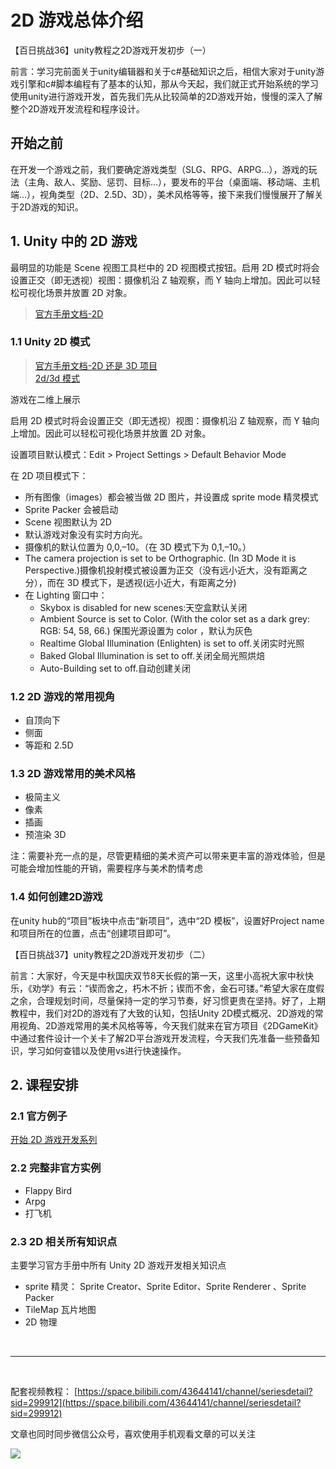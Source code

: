 # 2D 游戏总体介绍
  
【百日挑战36】unity教程之2D游戏开发初步（一）
  
前言：学习完前面关于unity编辑器和关于c#基础知识之后，相信大家对于unity游戏引擎和c#脚本编程有了基本的认知，那从今天起，我们就正式开始系统的学习使用unity进行游戏开发，首先我们先从比较简单的2D游戏开始，慢慢的深入了解整个2D游戏开发流程和程序设计。
  
## 开始之前
  
在开发一个游戏之前，我们要确定游戏类型（SLG、RPG、ARPG...），游戏的玩法（主角、敌人、奖励、惩罚、目标...），要发布的平台（桌面端、移动端、主机端...），视角类型（2D、2.5D、3D），美术风格等等，接下来我们慢慢展开了解关于2D游戏的知识。
  
## 1. Unity 中的 2D 游戏
  
最明显的功能是 Scene 视图工具栏中的 2D 视图模式按钮。启用 2D 模式时将会设置正交（即无透视）视图：摄像机沿 Z 轴观察，而 Y 轴向上增加。因此可以轻松可视化场景并放置 2D 对象。
  
> [官方手册文档-2D](https://docs.unity3d.com/cn/2021.2/Manual/Unity2D.html)

### 1.1 Unity 2D 模式

> [官方手册文档-2D 还是 3D 项目](https://docs.unity3d.com/cn/2021.2/Manual/2Dor3D.html)  
> [2d/3d 模式](https://docs.unity3d.com/cn/2021.2/Manual/2DAnd3DModeSettings.html)

游戏在二维上展示

启用 2D 模式时将会设置正交（即无透视）视图：摄像机沿 Z 轴观察，而 Y 轴向上增加。因此可以轻松可视化场景并放置 2D 对象。

设置项目默认模式：Edit > Project Settings > Default Behavior Mode

在 2D 项目模式下：

- 所有图像（images）都会被当做 2D 图片，并设置成 sprite mode 精灵模式
- Sprite Packer 会被启动
- Scene 视图默认为 2D
- 默认游戏对象没有实时方向光。
- 摄像机的默认位置为 0,0,–10。（在 3D 模式下为 0,1,–10。）
- The camera projection is set to be Orthographic. (In 3D Mode it is Perspective.)摄像机投射模式被设置为正交（没有远小近大，没有距离之分），而在 3D 模式下，是透视(远小近大，有距离之分)
- 在 Lighting 窗口中：
  - Skybox is disabled for new scenes:天空盒默认关闭
  - Ambient Source is set to Color. (With the color set as a dark grey: RGB: 54, 58, 66.) 保围光源设置为 color ，默认为灰色
  - Realtime Global Illumination (Enlighten) is set to off.关闭实时光照
  - Baked Global Illumination is set to off.关闭全局光照烘焙
  - Auto-Building set to off.自动创建关闭

### 1.2 2D 游戏的常用视角

- 自顶向下
- 侧面
- 等距和 2.5D

### 1.3 2D 游戏常用的美术风格

- 极简主义
- 像素
- 插画
- 预渲染 3D

注：需要补充一点的是，尽管更精细的美术资产可以带来更丰富的游戏体验，但是可能会增加性能的开销，需要程序与美术酌情考虑
  
### 1.4 如何创建2D游戏
  
在unity hub的“项目”板块中点击“新项目”，选中“2D 模板”，设置好Project name和项目所在的位置，点击“创建项目即可”。
  
【百日挑战37】unity教程之2D游戏开发初步（二）
  
前言：大家好，今天是中秋国庆双节8天长假的第一天，这里小高祝大家中秋快乐，《劝学》有云：“锲而舍之，朽木不折；锲而不舍，金石可镂。”希望大家在度假之余，合理规划时间，尽量保持一定的学习节奏，好习惯更贵在坚持。好了，上期教程中，我们对2D的游戏有了大致的认知，包括Unity 2D模式概况、2D游戏的常用视角、2D游戏常用的美术风格等等，今天我们就来在官方项目《2DGameKit》中通过套件设计一个关卡了解2D平台游戏开发流程，今天我们先准备一些预备知识，学习如何查错以及使用vs进行快速操作。
  
## 2. 课程安排

### 2.1 官方例子

[开始 2D 游戏开发系列](https://learn.unity.com/course/beginning-2d-game-development?language=en)

### 2.2 完整非官方实例

- Flappy Bird
- Arpg
- 打飞机

### 2.3 2D 相关所有知识点

主要学习官方手册中所有 Unity 2D 游戏开发相关知识点

- sprite 精灵： Sprite Creator、Sprite Editor、Sprite Renderer 、Sprite Packer
- TileMap 瓦片地图
- 2D 物理

<br>

<hr>
<br>

配套视频教程：
[https://space.bilibili.com/43644141/channel/seriesdetail?sid=299912](https://space.bilibili.com/43644141/channel/seriesdetail?sid=299912)

文章也同时同步微信公众号，喜欢使用手机观看文章的可以关注

![](/imgs/微信公众号二维码.jpg)
